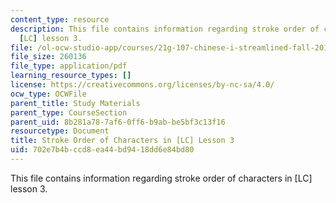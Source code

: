 ```yaml
---
content_type: resource
description: This file contains information regarding stroke order of characters in
  [LC] lesson 3.
file: /ol-ocw-studio-app/courses/21g-107-chinese-i-streamlined-fall-2014/702e7b4bccd8ea44bd9418dd6e84bd80_MIT21G_107F14_Chars3_SO.pdf
file_size: 260136
file_type: application/pdf
learning_resource_types: []
license: https://creativecommons.org/licenses/by-nc-sa/4.0/
ocw_type: OCWFile
parent_title: Study Materials
parent_type: CourseSection
parent_uid: 8b281a78-7af6-0ff6-b9ab-be5bf3c13f16
resourcetype: Document
title: Stroke Order of Characters in [LC] Lesson 3
uid: 702e7b4b-ccd8-ea44-bd94-18dd6e84bd80
---
```

This file contains information regarding stroke order of characters in [LC] lesson 3.